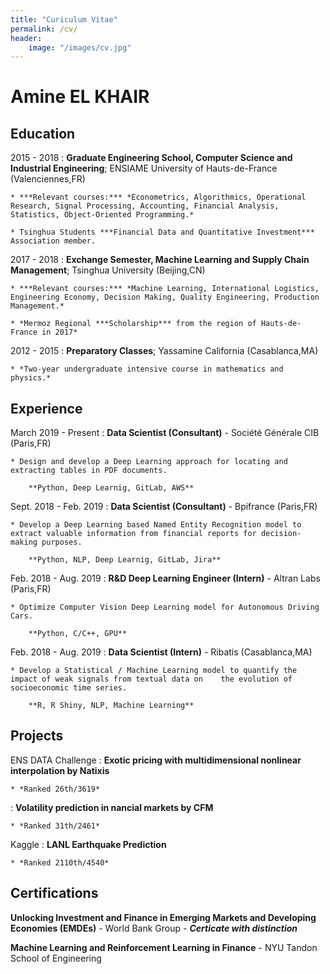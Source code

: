 ```yaml
---
title: "Curiculum Vitae"
permalink: /cv/
header:
    image: "/images/cv.jpg"
---
```


Amine EL KHAIR
============


Education
---------

2015 - 2018
:   **Graduate Engineering School, Computer Science and Industrial Engineering**; ENSIAME University of Hauts-de-France (Valenciennes,FR)

    * ***Relevant courses:*** *Econometrics, Algorithmics, Operational Research, Signal Processing, Accounting, Financial Analysis, Statistics, Object-Oriented Programming.*
    
    * Tsinghua Students ***Financial Data and Quantitative Investment*** Association member.

2017 - 2018
:   **Exchange Semester, Machine Learning and Supply Chain Management**; Tsinghua University (Beijing,CN)

	* ***Relevant courses:*** *Machine Learning, International Logistics, Engineering Economy, Decision Making, Quality Engineering, Production Management.*
	
    * *Mermoz Regional ***Scholarship*** from the region of Hauts-de-France in 2017*

2012 - 2015
:   **Preparatory Classes**; Yassamine California (Casablanca,MA)

	* *Two-year undergraduate intensive course in mathematics and physics.*

Experience
----------

March 2019 - Present
:   **Data Scientist (Consultant)** - Société Générale CIB (Paris,FR)

    * Design and develop a Deep Learning approach for locating and extracting tables in PDF documents.
    
	    **Python, Deep Learnig, GitLab, AWS**

Sept. 2018 - Feb. 2019
:   **Data Scientist (Consultant)** - Bpifrance (Paris,FR)

    * Develop a Deep Learning based Named Entity Recognition model to extract valuable information from financial reports for decision-making purposes.
    
	    **Python, NLP, Deep Learnig, GitLab, Jira**

Feb. 2018 - Aug. 2019
:   **R&D Deep Learning Engineer (Intern)** - Altran Labs (Paris,FR)

    * Optimize Computer Vision Deep Learning model for Autonomous Driving Cars.
    
	    **Python, C/C++, GPU**
	    
Feb. 2018 - Aug. 2019
:   **Data Scientist (Intern)** - Ribatis (Casablanca,MA)

    * Develop a Statistical / Machine Learning model to quantify the impact of weak signals from textual data on	the evolution of socioeconomic time series.
    
	    **R, R Shiny, NLP, Machine Learning**

Projects
----------

ENS DATA Challenge
:   **Exotic pricing with multidimensional nonlinear interpolation by Natixis**

    * *Ranked 26th/3619*
:   **Volatility prediction in nancial markets by CFM**

    * *Ranked 31th/2461*

Kaggle
:   **LANL Earthquake Prediction**

    * *Ranked 2110th/4540*

Certifications
----------

**Unlocking Investment and Finance in Emerging Markets and Developing Economies (EMDEs)** - World Bank Group  - ***Certicate with distinction***

**Machine Learning and Reinforcement Learning in Finance** - NYU Tandon School of Engineering

